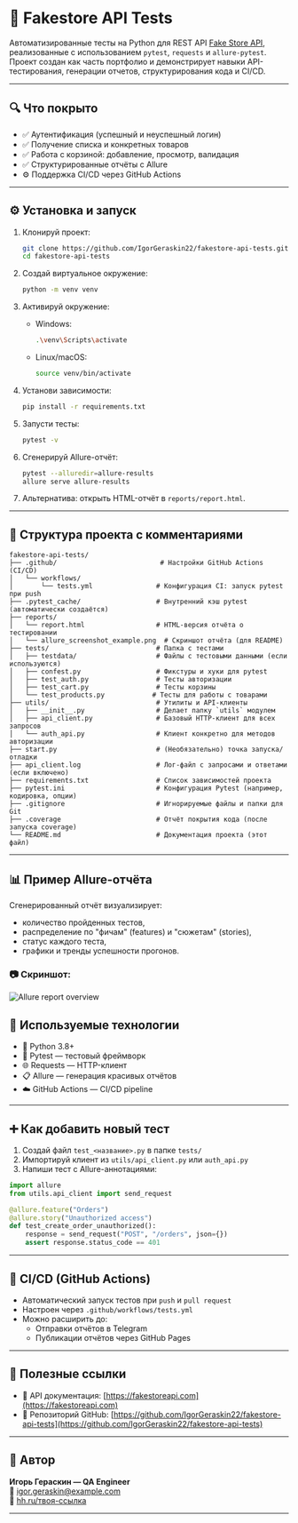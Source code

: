 # 🛒 Fakestore API Tests

Автоматизированные тесты на Python для REST API [Fake Store API](https://fakestoreapi.com), реализованные с использованием `pytest`, `requests` и `allure-pytest`. Проект создан как часть портфолио и демонстрирует навыки API-тестирования, генерации отчетов, структурирования кода и CI/CD.

---

## 🔍 Что покрыто

- ✅ Аутентификация (успешный и неуспешный логин)
- ✅ Получение списка и конкретных товаров
- ✅ Работа с корзиной: добавление, просмотр, валидация
- ✅ Структурированные отчёты с Allure
- ⚙️ Поддержка CI/CD через GitHub Actions

---

## ⚙️ Установка и запуск

1. Клонируй проект:
   ```bash
   git clone https://github.com/IgorGeraskin22/fakestore-api-tests.git
   cd fakestore-api-tests
   ```

2. Создай виртуальное окружение:
   ```bash
   python -m venv venv
   ```

3. Активируй окружение:
   - Windows:
     ```bash
     .\venv\Scripts\activate
     ```
   - Linux/macOS:
     ```bash
     source venv/bin/activate
     ```

4. Установи зависимости:
   ```bash
   pip install -r requirements.txt
   ```

5. Запусти тесты:
   ```bash
   pytest -v
   ```

6. Сгенерируй Allure-отчёт:
   ```bash
   pytest --alluredir=allure-results
   allure serve allure-results
   ```

7. Альтернатива: открыть HTML-отчёт в `reports/report.html`.

---

## 📂 Структура проекта с комментариями

```text
fakestore-api-tests/
├── .github/                          # Настройки GitHub Actions (CI/CD)
│   └── workflows/
│       └── tests.yml                # Конфигурация CI: запуск pytest при push
├── .pytest_cache/                   # Внутренний кэш pytest (автоматически создаётся)
├── reports/
│   └── report.html                  # HTML-версия отчёта о тестировании
│   └── allure_screenshot_example.png  # Скриншот отчёта (для README)
├── tests/                           # Папка с тестами
│   ├── testdata/                    # Файлы с тестовыми данными (если используются)
│   ├── confest.py                   # Фикстуры и хуки для pytest
│   ├── test_auth.py                 # Тесты авторизации
│   ├── test_cart.py                 # Тесты корзины
│   └── test_products.py            # Тесты для работы с товарами
├── utils/                           # Утилиты и API-клиенты
│   ├── __init__.py                  # Делает папку `utils` модулем
│   ├── api_client.py                # Базовый HTTP-клиент для всех запросов
│   └── auth_api.py                  # Клиент конкретно для методов авторизации
├── start.py                         # (Необязательно) точка запуска/отладки
├── api_client.log                   # Лог-файл с запросами и ответами (если включено)
├── requirements.txt                 # Список зависимостей проекта
├── pytest.ini                       # Конфигурация Pytest (например, кодировка, опции)
├── .gitignore                       # Игнорируемые файлы и папки для Git
├── .coverage                        # Отчёт покрытия кода (после запуска coverage)
└── README.md                        # Документация проекта (этот файл)
```

---

## 📊 Пример Allure-отчёта

Сгенерированный отчёт визуализирует:

- количество пройденных тестов,
- распределение по "фичам" (features) и "сюжетам" (stories),
- статус каждого теста,
- графики и тренды успешности прогонов.

### 📷 Скриншот:
![Allure report overview](https://igorgeraskin22.github.io/fakestore-api-tests/#)



## 🧰 Используемые технологии

- 🐍 Python 3.8+
- 🧪 Pytest — тестовый фреймворк
- 🌐 Requests — HTTP-клиент
- 📋 Allure — генерация красивых отчётов
- ☁️ GitHub Actions — CI/CD pipeline

---

## ➕ Как добавить новый тест

1. Создай файл `test_<название>.py` в папке `tests/`
2. Импортируй клиент из `utils/api_client.py` или `auth_api.py`
3. Напиши тест с Allure-аннотациями:

```python
import allure
from utils.api_client import send_request

@allure.feature("Orders")
@allure.story("Unauthorized access")
def test_create_order_unauthorized():
    response = send_request("POST", "/orders", json={})
    assert response.status_code == 401
```

---

## 🔄 CI/CD (GitHub Actions)

- Автоматический запуск тестов при `push` и `pull request`
- Настроен через `.github/workflows/tests.yml`
- Можно расширить до:
  - Отправки отчётов в Telegram
  - Публикации отчётов через GitHub Pages

---

## 🔗 Полезные ссылки

- 🔹 API документация: [https://fakestoreapi.com](https://fakestoreapi.com)
- 🔹 Репозиторий GitHub: [https://github.com/IgorGeraskin22/fakestore-api-tests](https://github.com/IgorGeraskin22/fakestore-api-tests)

---

## 👤 Автор

**Игорь Гераскин — QA Engineer**  
📧 igor.geraskin@example.com  
💼 [hh.ru/твоя-ссылка](https://hh.ru)

---
